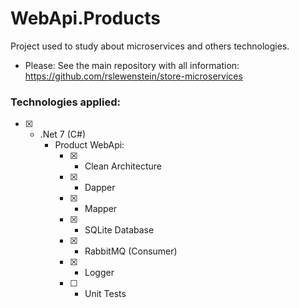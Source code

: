 # WebApi.Products
Project used to study about microservices and others technologies.

- Please: See the main repository with all information:
https://github.com/rslewenstein/store-microservices

### Technologies applied:

- [x] - .Net 7 (C#)
    - Product WebApi:
        - [x] - Clean Architecture
        - [x] - Dapper
        - [x] - Mapper
        - [x] - SQLite Database
        - [x] - RabbitMQ (Consumer)
        - [x] - Logger
        - [ ] - Unit Tests